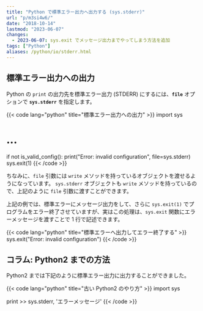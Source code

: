 ```yaml
---
title: "Python で標準エラー出力へ出力する (sys.stderr)"
url: "p/m3si4w6/"
date: "2018-10-14"
lastmod: "2023-06-07"
changes:
  - 2023-06-07: sys.exit でメッセージ出力までやってしまう方法を追加
tags: ["Python"]
aliases: /python/io/stderr.html
---
```


標準エラー出力への出力
----

Python の `print` の出力先を標準エラー出力 (STDERR) にするには、__`file`__ オプションで __`sys.stderr`__ を指定します。

{{< code lang="python" title="標準エラー出力への出力" >}}
import sys

# ...
if not is_valid_config():
    print("Error: invalid configuration", file=sys.stderr)
    sys.exit(1)
{{< /code >}}

ちなみに、`file` 引数には `write` メソッドを持っているオブジェクトを渡せるようになっています。
`sys.stderr` オブジェクトも `write` メソッドを持っているので、上記のように `file` 引数に渡すことができます。

上記の例では、標準エラーにメッセージ出力をして、さらに `sys.exit(1)` でプログラムをエラー終了させていますが、実はこの処理は、`sys.exit` 関数にエラーメッセージを渡すことで 1 行で記述できます。

{{< code lang="python" title="標準エラーへ出力してエラー終了する" >}}
sys.exit("Error: invalid configuration")
{{< /code >}}


コラム: Python2 までの方法
----

Python2 までは下記のように標準エラー出力に出力することができました。

{{< code lang="python" title="古い Python2 のやり方" >}}
import sys

print >> sys.stderr, 'エラーメッセージ'
{{< /code >}}

